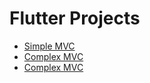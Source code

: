 # Flutter Projects

 - [Simple MVC](https://github.com/ElioGaldino3/flutter-projects/tree/master/simple_mvc)
 - [Complex MVC](https://github.com/ElioGaldino3/flutter-projects/tree/master/complex_mvc)
 - [Complex MVC](https://github.com/ElioGaldino3/flutter-projects/tree/master/flutter_functional)
